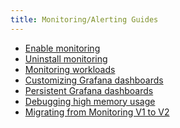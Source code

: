 ```yaml
---
title: Monitoring/Alerting Guides
---
```


<head>
  <link rel="canonical" href="https://ranchermanager.docs.rancher.com/pages-for-subheaders/monitoring-alerting-guides"/>
</head>

- [Enable monitoring](enable-monitoring.md)
- [Uninstall monitoring](uninstall-monitoring.md)
- [Monitoring workloads](set-up-monitoring-for-workloads.md)
- [Customizing Grafana dashboards](customize-grafana-dashboard.md)
- [Persistent Grafana dashboards](create-persistent-grafana-dashboard.md)
- [Debugging high memory usage](debug-high-memory-usage.md)
- [Migrating from Monitoring V1 to V2](migrate-to-rancher-v2.5+-monitoring.md)